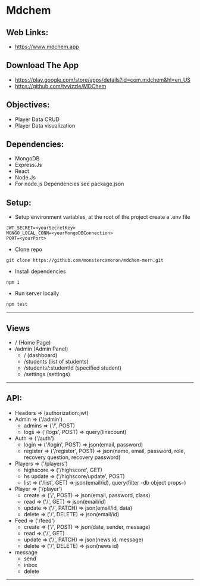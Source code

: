 # Mdchem
## Web Links:
* https://www.mdchem.app
## Download The App
* https://play.google.com/store/apps/details?id=com.mdchem&hl=en_US
* https://github.com/tvvizzle/MDChem
## Objectives:
* Player Data CRUD
* Player Data visualization
## Dependencies:
* MongoDB
* Express.Js
* React
* Node.Js
* For node.js Dependencies see package.json
## Setup:
* Setup environment variables, at the root of the project create a .env file
~~~
JWT_SECRET=<yourSecretKey>
MONGO_LOCAL_CONN=<yourMongoDBConnection>
PORT=<yourPort>
~~~
* Clone repo
~~~
git clone https://github.com/monstercameron/mdchem-mern.git
~~~
* Install dependencies
~~~
npm i
~~~
* Run server locally
~~~
npm test
~~~
***
## Views
* / (Home Page)
* /admin (Admin Panel)
  * / (dashboard)
  * /students (list of students)
  * /students/:studentId (specified student)
  * /settings (settings)
***
## API:
* Headers => (authorization:jwt)
* Admin => ('/admin')
  * admins      =>  ('/', POST)
  * logs        =>  ('/logs', POST) =>  query(linecount)
* Auth => ('/auth')
  * login       =>  ('/login', POST)   =>  json(email, password)
  * register    =>  ('/register', POST)  =>  json(name, email, password, role, recovery question, recovery password)
* Players => ('/players')
  * highscore   =>  ('/highscore', GET)
  * hs update   =>  ('/highscore/update', POST)
  * list        =>  ('/list', GET) => json(email/id), query(filter -db object props-) 
* Player => ('/player')
  * create   => ('/', POST)     =>  json(email, password, class)
  * read     => ('/', GET)      =>  json(email/id)
  * update   => ('/', PATCH)    =>  json(email/id, data)
  * delete   => ('/', DELETE)   =>  json(email/id) 
* Feed => ('/feed')
  * create  => ('/', POST)       =>  json(date, sender, message)
  * read    => ('/', GET)
  * update  => ('/', PATCH)     =>  json(news id, message)
  * delete  => ('/', DELETE)    =>  json(news id)
* message
  * send
  * inbox
  * delete
***